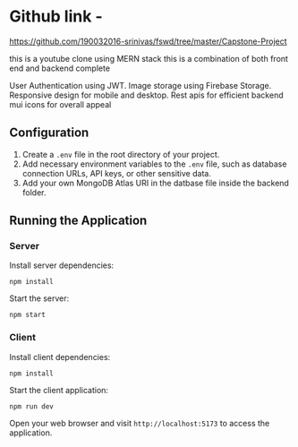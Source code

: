# Github link -

https://github.com/190032016-srinivas/fswd/tree/master/Capstone-Project

this is a youtube clone using MERN stack
this is a combination of both front end and backend complete

User Authentication using JWT.
Image storage using Firebase Storage.
Responsive design for mobile and desktop.
Rest apis for efficient backend
mui icons for overall appeal

## Configuration

1. Create a `.env` file in the root directory of your project.
2. Add necessary environment variables to the `.env` file, such as database connection URLs, API keys, or other sensitive data.
3. Add your own MongoDB Atlas URI in the datbase file inside the backend folder.

## Running the Application

### Server

Install server dependencies:

`npm install`

Start the server:

`npm start`

### Client

Install client dependencies:

`npm install`

Start the client application:

`npm run dev`

Open your web browser and visit `http://localhost:5173` to access the application.
